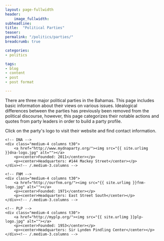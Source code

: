 ```yaml
---
layout: page-fullwidth
header:
    image_fullwidth:
subheadline:
title:  "Political Parties"
teaser: 
permalink: "/politics/parties/"
breadcrumb: true

categories:
- politics

tags:
- blog
- content
- post
- post format

---
```

There are three major political parties in the Bahamas. This page includes basic information about their views on various issues. Idealogical differences between the parties has previously been removed from the political discourse, however, this page categorizes their notable actions and quotes from party leaders in order to build a party profile.

Click on the party's logo to visit their website and find contact information.

<div class="row">

	<!-- DNA -->
	<div class="medium-4 columns t30">
		<a href="http://www.mydnaparty.org/"><img src="{{ site.urlimg }}dna-logo.jpg" alt=""></a>
		<p><center>Founded: 2011</center></p>
		<p><center>Headquarters: #144 Mackey Street</center></p>
	</div><!-- /.medium-3.columns -->

	<!-- FNM -->
	<div class="medium-4 columns t30">
		<a href="http://ourfnm.org/"><img src="{{ site.urlimg }}fnm-logo.jpg" alt=""></a>
		<p><center>Founded: 1971</center></p>
		<p><center>Headquarters: East Street South</center></p>
	</div><!-- /.medium-3.columns -->

	<!-- PLP -->
	<div class="medium-4 columns t30">
		<a href="http://myplp.org/"><img src="{{ site.urlimg }}plp-logo.jpg" alt=""></a>
		<p><center>Founded: 1953</center></p>
		<p><center>Headquarters: Sir Lynden Pindling Center</center></p>
	</div><!-- /.medium-3.columns -->

</div><!-- /.row -->
